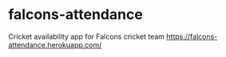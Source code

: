 # falcons-attendance
Cricket availability app for Falcons cricket team
https://falcons-attendance.herokuapp.com/
